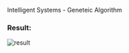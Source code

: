 Intelligent Systems - Geneteic Algorithm

### Result: 
<img src="https://i.ibb.co/jD8wtp7/result.png" alt="result" border="0" />
